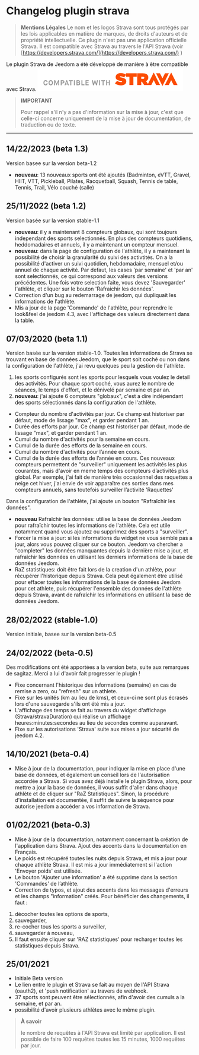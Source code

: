 # Changelog plugin strava

>**Mentions Légales**
>Le nom et les logos Strava sont tous protégés par les lois applicables en matière de marques, de droits d'auteurs et de propriété intellectuelle.
Ce plugin n'est pas une application officielle Strava. Il est compatible avec Strava au travers le l'API Strava (voir [https://developers.strava.com/](https://developers.strava.com/) )

Le plugin Strava de Jeedom a été développé de manière à être compatible avec Strava.
![graph1](../assets/images/api_logo_cptblWith_strava_horiz_light.png)

>**IMPORTANT**
>
>Pour rappel s'il n'y a pas d'information sur la mise à jour, c'est que celle-ci concerne uniquement de la mise à jour de documentation, de traduction ou de texte.

***

## 14/22/2023 (beta 1.3)

Version basee sur la version beta-1.2

* **nouveau**: 13 nouveaux sports ont été ajoutés (Badminton, eVTT, Gravel, HIIT, VTT, Pickleball, Pilates, Racquetball, Squash, Tennis de table, Tennis, 
Trail, Vélo couché (salle)

## 25/11/2022 (beta 1.2)

Version basée sur la version stable-1.1

* **nouveau**: il y a maintenant 8 compteurs globaux, qui sont toujours independant des sports selectionnés. En plus des compteurs quotidiens, heddomadaires et annuels, il y a maintenant un compteur mensuel.
* **nouveau**: dans la page de configuration de l'athlète, il y a maintenant la possibilité de choisir la granularité du suivi des activtités. On a la possibilité d'activer un suivi quotidien, hebdomadaire, mensuel et/ou annuel de chaque activité. Par defaut, les cases 'par semaine' et 'par an' sont selectionnés, ce qui correspond aux valeurs des versions précédentes. Une fois votre selection faite, vous devez 'Sauvegarder' l'athlète, et cliquer sur le bouton 'Rafraichir les données'.
* Correction d'un bug au redemarrage de jeedom, qui dupliquait les informations de l'athlète.
* Mis a jour de la page 'Commande' de l'athlète, pour reprendre le look&feel de jeedom 4.3, avec l'affichage des valeurs directement dans la table.

## 07/03/2020 (beta 1.1)

Version basée sur la version stable-1.0.
Toutes les informations de Strava se trouvant en base de données Jeedom, que le sport soit coché ou non dans la configuration
de l'athlète, j'ai revu quelques peu la gestion de l'athlète.
1. les sports configurés sont les sports pour lesquels vous voulez le detail des activités. Pour chaque sport coché, vous aurez le nombre de séances, le temps d'effort, et le dénivelé par semaine et par an.
2. **nouveau**: j'ai ajoute 6 compteurs "globaux", c'est a dire indépendant des sports sélectionnés dans la configuration de l'athlète.  

* Compteur du nombre d'activités par jour. Ce champ est historiser par défaut, mode de lissage "max", et garder pendant 1 an.
* Durée des efforts par jour. Ce champ est historiser par défaut, mode de lissage "max", et garder pendant 1 an.
* Cumul du nombre d'activités pour la semaine en cours.
* Cumul de la durée des efforts de la semaine en cours.
* Cumul du nombre d'activités pour l’année en cours.
* Cumul de la durée des efforts de l’année en cours.
Ces nouveaux compteurs permettent de "surveiller" uniquement les activités les plus courantes, mais d'avoir en meme temps des compteurs d’activités plus global. Par exemple, j'ai fait de manière très occasionnel des raquettes a neige cet hiver, j'ai envie de voir apparaître ces sorties dans mes compteurs annuels, sans toutefois surveiller l’activité 'Raquettes'

Dans la configuration de l'athlète, j'ai ajoute un bouton "Rafraîchir les données".

* **nouveau** Rafraîchir les données: utilise la base de données Jeedom pour rafraîchir toutes les informations de l'athlète. Cela est utile notamment quand vous ajoutez ou supprimez des sports a "surveiller".
* Forcer la mise a jour: si les informations du widget ne vous semble pas a jour, alors vous pouvez cliquer sur ce bouton. Jeedom va chercher a "completer" les données manquantes depuis la dernière mise a jour, et rafraîchir les données en utilisant les derniers informations de la base de données Jeedom.
* RaZ statistiques: doit être fait lors de la creation d'un athlète, pour récupérer l'historique depuis Strava. Cela peut également
être utilisé pour effacer toutes les informations de la base de données Jeedom pour cet athlete, puis récupérer l'ensemble des données de l'athlète depuis Strava, avant de rafraîchir les informations en utilisant la base de données Jeedom.

## 28/02/2022 (stable-1.0)

Version initiale, basee sur la version beta-0.5

## 24/02/2022 (beta-0.5)

Des modifications ont été apportées a la version beta, suite aux remarques de sagitaz. Merci a lui d'avoir fait progresser le plugin !

* Fixe concernant l'historique des informations (semaine) en cas de remise a zero, ou "refresh" sur un athlete.
* Fixe sur les unités (km au lieu de kms), et ceux-ci ne sont plus écrasés lors d'une sauvegarde s'ils ont été mis a jour.
* L'affichage des temps se fait au travers du widget d'affichage (Strava/stravaDuration) qui réalise un affichage heures:minutes:secondes au lieu de secondes comme auparavant.
* Fixe sur les autorisations 'Strava' suite aux mises a jour sécurité de jeedom 4.2.

## 14/10/2021 (beta-0.4)

* Mise à jour de la documentation, pour indiquer la mise en place d'une base de données, et également un conseil lors de l'autorisation accordée a Strava.
Si vous avez déjà installe le plugin Strava, alors, pour mettre a jour la base de données, il vous suffit d'aller dans chaque athlète et de cliquer sur "RaZ Statistiques". Sinon, la procédure d'installation est documentée, il suffit de suivre la séquence pour autorise jeedom a accéder a vos information de Strava.

## 01/02/2021 (beta-0.3)

* Mise à jour de la documentation, notamment concernant la création de l'application dans Strava. Ajout des accents dans la documentation en Français.
* Le poids est récupéré toutes les nuits depuis Strava, et mis a jour pour chaque athlète Strava. Il est mis a jour immédiatement si l'action 'Envoyer poids' est utilisée.
* Le bouton 'Ajouter une information' a été supprime dans la section 'Commandes' de l’athlète.
* Correction de typos, et ajout des accents dans les messages d'erreurs et les champs "information" créés. Pour bénéficier des changements, il faut :

1. décocher toutes les options de sports,
2. sauvegarder,
3. re-cocher tous les sports a surveiller,
4. sauvegarder à nouveau,
5. Il faut ensuite cliquer sur 'RAZ statistiques' pour recharger toutes les statistiques depuis Strava.  

## 25/01/2021

* Initiale Beta version
* Le lien entre le plugin et Strava se fait au moyen de l'API Strava (oauth2), et 'push notification' au travers de webhook.
* 37 sports sont peuvent être sélectionnés, afin d'avoir des cumuls a la semaine, et par an.
* possibilité d'avoir plusieurs athlètes avec le même plugin.

>**À savoir**
>
>le nombre de requêtes à l'API Strava est limité par application. Il est possible de faire 100 requêtes toutes les 15 minutes, 1000 requêtes par jour.
